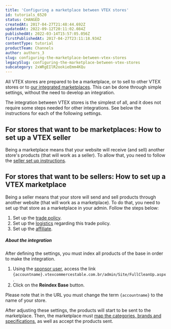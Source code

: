 ```yaml
---
title: 'Configuring a marketplace between VTEX stores'
id: tutorials_6520
status: CHANGED
createdAt: 2017-04-27T21:48:44.692Z
updatedAt: 2022-09-12T20:11:02.084Z
publishedAt: 2022-03-14T15:57:05.056Z
firstPublishedAt: 2017-04-27T23:11:18.934Z
contentType: tutorial
productTeam: Channels
author: authors_3
slug: configuring-the-marketplace-between-vtex-stores
legacySlug: configuring-the-marketplace-between-vtex-stores
subcategory: 2xWRgEIlR2ookieEmm4KQu
---
```



All VTEX stores are prepared to be a marketplace, or to sell to other VTEX stores or to [our integrated marketplaces](/en/tutorial/integrating-with-marketplace/). This can be done through simple settings, without the need to develop an integration.

The integration between VTEX stores is the simplest of all, and it does not require some steps needed for other integrations. See below the instructions for each of the following settings.

## For stores that want to be marketplaces: How to set up a VTEX seller
Being a marketplace means that your website will receive (and sell) another store's products (that will work as a seller). To allow that, you need to follow the [seller set up instructions](/en/tutorial/configuring-the-seller/).

## For stores that want to be sellers: How to set up a VTEX marketplace
Being a seller means that your store will send and sell products through another website (that will work as a marketplace). To do that, you need to set up that store as a marketplace in your admin. Follow the steps below:

1. Set up the [trade policy](/en/tutorial/configuring-a-marketplace-sales-policy/).
2. Set up the [logistics](/en/tutorial/configuring-logistics-for-a-marketplace/) regarding this trade policy.
3. Set up the [affiliate](/en/tutorial/configuring-affiliates/).

##### About the integration

After defining the settings, you must index all products of the base in order to make the integration.

1. Using the [sponsor user](https://help.vtex.com/en/tracks/contas-e-permissoes--5PxyAgZrtiYlaYZBTlhJ2A/56Bd0KpwbvAji1aFs94xdA?locale=pt), access the link `{accountname}.vtexcommercestable.com.br/admin/Site/FullCleanUp.aspx`.
2. Click on the __Reindex Base__ button.

Please note that in the URL you must change the term `{accountname}` to the name of your store.

After adjusting these settings, the products will start to be sent to the marketplace. Then, the marketplace must [map the categories, brands and specifications](https://help.vtex.com/en/tutorial/mapeando-categorias-e-marcas-para-marketplace), as well as accept the products sent.

